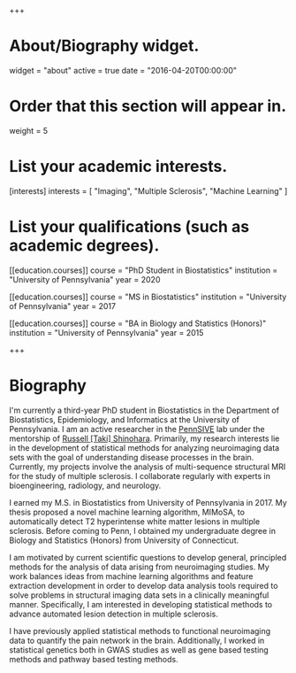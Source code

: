 +++
# About/Biography widget.
widget = "about"
active = true
date = "2016-04-20T00:00:00"

# Order that this section will appear in.
weight = 5

# List your academic interests.
[interests]
  interests = [
    "Imaging",
    "Multiple Sclerosis",
    "Machine Learning"
  ]

# List your qualifications (such as academic degrees).
[[education.courses]]
  course = "PhD Student in Biostatistics"
  institution = "University of Pennsylvania"
  year = 2020

[[education.courses]]
  course = "MS in Biostatistics"
  institution = "University of Pennsylvania"
  year = 2017

[[education.courses]]
  course = "BA in Biology and Statistics (Honors)"
  institution = "University of Pennsylvania"
  year = 2015
 
+++

# Biography

I'm currently a third-year PhD student in Biostatistics in the Department of Biostatistics, Epidemiology, and Informatics at the University of Pennsylvania. I am an active researcher in the [PennSIVE](https://www.med.upenn.edu/pennsive/) lab under the mentorship of [Russell [Taki] Shinohara](https://www.med.upenn.edu/pennsive/personnel.html). Primarily, my research interests lie in the development of statistical methods for analyzing neuroimaging data sets with the goal of understanding disease processes in the brain. Currently,  my projects involve the analysis of multi-sequence structural MRI for the study of multiple sclerosis.  I collaborate regularly with experts in bioengineering, radiology, and neurology. 

I earned my M.S. in Biostatistics from University of Pennsylvania in 2017. My thesis proposed a novel machine learning algorithm, MIMoSA, to automatically detect T2 hyperintense white matter lesions in multiple sclerosis. Before coming to Penn, I obtained my undergraduate degree in Biology and Statistics (Honors) from University of Connecticut.

I am motivated by current scientific questions to develop general, principled methods for the analysis of data arising from neuroimaging studies. My work balances ideas from machine learning algorithms and feature extraction development in order to develop data analysis tools required to solve problems in structural imaging data sets in a clinically meaningful manner. Specifically, I am interested in developing statistical methods to advance automated lesion detection in multiple sclerosis.

I have previously applied statistical methods to functional neuroimaging data to quantify the pain network in the brain. Additionally, I worked in statistical genetics both in GWAS studies as well as gene based testing methods and pathway based testing methods.